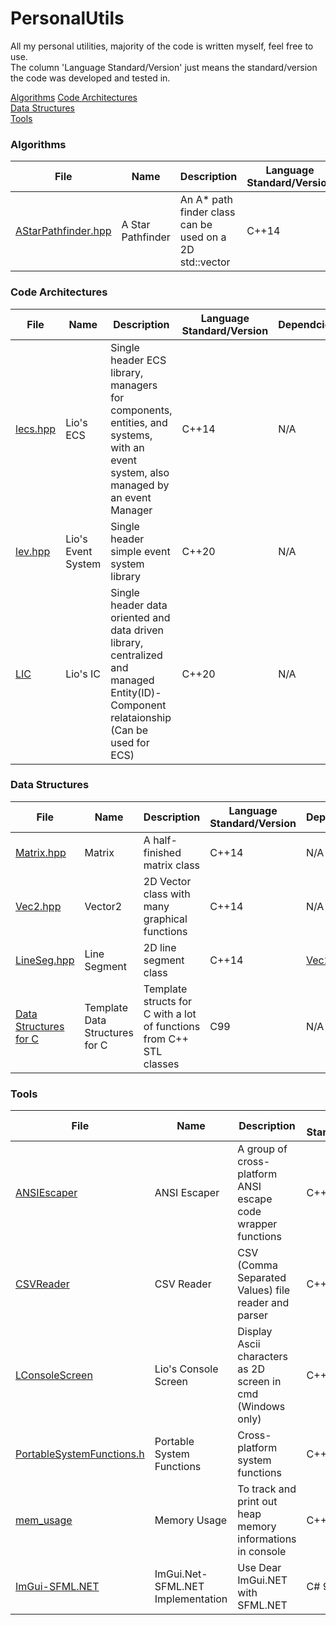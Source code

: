 # PersonalUtils

All my personal utilities, majority of the code is written myself, feel free to use.  
The column 'Language Standard/Version' just means the standard/version the code was developed and tested in.

[Algorithms](algorithms)
[Code Architectures](code%20architectures)  
[Data Structures](data%20structures)  
[Tools](tools)  

### Algorithms

File | Name | Description | Language Standard/Version | Dependcies | Namespace/Class
--- | --- | --- | --- | --- | ---
[AStarPathfinder.hpp](algorithms/AStarPathfinder.hpp) | A Star Pathfinder | An A* path finder class can be used on a 2D std::vector | C++14 | [Vec2.hpp](data%20structures/Graphics/Vec2.hpp) | lio

### Code Architectures

File | Name | Description | Language Standard/Version | Dependcies | Namespace/Class
--- | --- | --- | --- | --- | ---
[lecs.hpp](code%20architectures/lecs.hpp) | Lio's ECS | Single header ECS library, managers for components, entities, and systems, with an event system, also managed by an event Manager | C++14 | N/A | lecs
[lev.hpp](code%20architectures/lev.hpp) | Lio's Event System | Single header simple event system library | C++20 | N/A | lev
[LIC](code%20architectures/LIC) | Lio's IC | Single header data oriented and data driven library, centralized and managed Entity(ID)-Component relataionship (Can be used for ECS) | C++20 | N/A | lic
### Data Structures

File | Name | Description | Language Standard/Version | Dependcies | Namespace/Class
--- | --- | --- | --- | --- | ---
[Matrix.hpp](data%20structures/Matrix.hpp) | Matrix | A half-finished matrix class | C++14 | N/A | lio
[Vec2.hpp](data%20structures/Graphics/Vec2.hpp) | Vector2 | 2D Vector class with many graphical functions | C++14 | N/A | lio
[LineSeg.hpp](data%20structures/Graphics/LineSeg.hpp) | Line Segment | 2D line segment class | C++14 | [Vec2.hpp](data%20structures/Graphics/Vec2.hpp) | lio
[Data Structures for C](data%20structures/Data%20Structures%20for%20C) | Template Data Structures for C | Template structs for C with a lot of functions from C++ STL classes | C99 | N/A | N/A

### Tools

File | Name | Description | Language Standard/Version | Dependcies | Namespace/Class
--- | --- | --- | --- | --- | ---
[ANSIEscaper](tools/ANSIEscaper) | ANSI Escaper | A group of cross-platform ANSI escape code wrapper functions | C++14 | [windows.h](https://en.wikipedia.org/wiki/Windows.h) (for windows)
[CSVReader](tools/CSVReader) | CSV Reader | CSV (Comma Separated Values) file reader and parser | C++11 | N/A | lio
[LConsoleScreen](tools/LConsoleScreen) | Lio's Console Screen | Display Ascii characters as 2D screen in cmd (Windows only) | C++11 / C99 | [windows.h](https://en.wikipedia.org/wiki/Windows.h) | lio
[PortableSystemFunctions.h](tools/PortableSystemFunctions.h) | Portable System Functions | Cross-platform system functions | C++17 / C17 | [windows.h](https://en.wikipedia.org/wiki/Windows.h) / [unistd.h](https://en.wikipedia.org/wiki/Unistd.h) | N/A
[mem_usage](tools/mem_usage) | Memory Usage | To track and print out heap memory informations in console | C++14 | N/A | lio
[ImGui-SFML.NET](tools/ImGui-SFML.NET) | ImGui</span>.Net-SFML</span>.NET Implementation | Use Dear ImGui</span>.NET with SFML</span>.NET | C# 9.0, .NET 5.0 | [SFML.NET 2.5.0](https://www.sfml-dev.org/download/sfml.net/), [ImGui.NET 1.78.0](https://github.com/mellinoe/ImGui.NET) | ImGuiNET.ImGuiSFML
